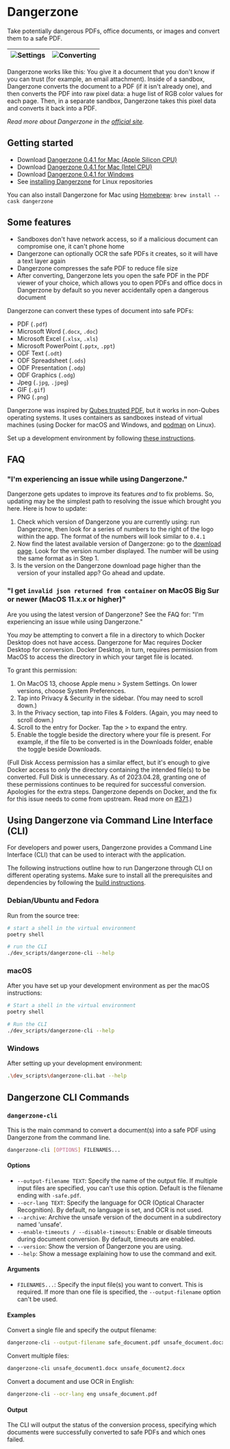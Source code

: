 # Dangerzone

Take potentially dangerous PDFs, office documents, or images and convert them to a safe PDF.


| ![Settings](./assets/screenshot1.png) | ![Converting](./assets/screenshot2.png)
|--|--|

Dangerzone works like this: You give it a document that you don't know if you can trust (for example, an email attachment). Inside of a sandbox, Dangerzone converts the document to a PDF (if it isn't already one), and then converts the PDF into raw pixel data: a huge list of RGB color values for each page. Then, in a separate sandbox, Dangerzone takes this pixel data and converts it back into a PDF.

_Read more about Dangerzone in the [official site](https://dangerzone.rocks/about.html)._

## Getting started

- Download [Dangerzone 0.4.1 for Mac (Apple Silicon CPU)](https://github.com/freedomofpress/dangerzone/releases/download/v0.4.1/Dangerzone-0.4.1-arm64.dmg)
- Download [Dangerzone 0.4.1 for Mac (Intel CPU)](https://github.com/freedomofpress/dangerzone/releases/download/v0.4.1/Dangerzone-0.4.1-i686.dmg)
- Download [Dangerzone 0.4.1 for Windows](https://github.com/freedomofpress/dangerzone/releases/download/v0.4.1/Dangerzone-0.4.1.msi)
- See [installing Dangerzone](INSTALL.md) for Linux repositories

You can also install Dangerzone for Mac using [Homebrew](https://brew.sh/): `brew install --cask dangerzone`

## Some features

- Sandboxes don't have network access, so if a malicious document can compromise one, it can't phone home
- Dangerzone can optionally OCR the safe PDFs it creates, so it will have a text layer again
- Dangerzone compresses the safe PDF to reduce file size
- After converting, Dangerzone lets you open the safe PDF in the PDF viewer of your choice, which allows you to open PDFs and office docs in Dangerzone by default so you never accidentally open a dangerous document

Dangerzone can convert these types of document into safe PDFs:

- PDF (`.pdf`)
- Microsoft Word (`.docx`, `.doc`)
- Microsoft Excel (`.xlsx`, `.xls`)
- Microsoft PowerPoint (`.pptx`, `.ppt`)
- ODF Text (`.odt`)
- ODF Spreadsheet (`.ods`)
- ODF Presentation (`.odp`)
- ODF Graphics (`.odg`)
- Jpeg (`.jpg`, `.jpeg`)
- GIF (`.gif`)
- PNG (`.png`)

Dangerzone was inspired by [Qubes trusted PDF](https://blog.invisiblethings.org/2013/02/21/converting-untrusted-pdfs-into-trusted.html), but it works in non-Qubes operating systems. It uses containers as sandboxes instead of virtual machines (using Docker for macOS and Windows, and [podman](https://podman.io/) on Linux).

Set up a development environment by following [these instructions](/BUILD.md).

## FAQ

### "I'm experiencing an issue while using Dangerzone."

Dangerzone gets updates to improve its features _and_ to fix problems. So, updating may be the simplest path to resolving the issue which brought you here. Here is how to update:

1. Check which version of Dangerzone you are currently using: run Dangerzone, then look for a series of numbers to the right of the logo within the app. The format of the numbers will look similar to `0.4.1`
2. Now find the latest available version of Dangerzone: go to the [download page](https://dangerzone.rocks/#downloads). Look for the version number displayed. The number will be using the same format as in Step 1.
3. Is the version on the Dangerzone download page higher than the version of your installed app? Go ahead and update.

### "I get `invalid json returned from container` on MacOS Big Sur or newer (MacOS 11.x.x or higher)"

Are you using the latest version of Dangerzone? See the FAQ for: "I'm experiencing an issue while using Dangerzone."

You _may_ be attempting to convert a file in a directory to which Docker Desktop does not have access. Dangerzone for Mac requires Docker Desktop for conversion. Docker Desktop, in turn, requires permission from MacOS to access the directory in which your target file is located.

To grant this permission:

1. On MacOS 13, choose Apple menu > System Settings. On lower versions, choose System Preferences.
2. Tap into Privacy & Security in the sidebar. (You may need to scroll down.)
3. In the Privacy section, tap into Files & Folders. (Again, you may need to scroll down.)
4. Scroll to the entry for Docker. Tap the > to expand the entry.
5. Enable the toggle beside the directory where your file is present. For example, if the file to be converted is in the Downloads folder, enable the toggle beside Downloads.

(Full Disk Access permission has a similar effect, but it's enough to give Docker access to _only_ the directory containing the intended file(s) to be converted. Full Disk is unnecessary. As of 2023.04.28, granting one of these permissions continues to be required for successful conversion. Apologies for the extra steps. Dangerzone depends on Docker, and the fix for this issue needs to come from upstream. Read more on [#371](https://github.com/freedomofpress/dangerzone/issues/371#issuecomment-1516863056).)

## Using Dangerzone via Command Line Interface (CLI)

For developers and power users, Dangerzone provides a Command Line Interface (CLI) that can be used to interact with the application.

The following instructions outline how to run Dangerzone through CLI on different operating systems. Make sure to install all the prerequisites and dependencies by following the [build instructions](/BUILD.md).

### Debian/Ubuntu and Fedora

Run from the source tree:

```sh
# start a shell in the virtual environment
poetry shell

# run the CLI
./dev_scripts/dangerzone-cli --help
```

### macOS

After you have set up your development environment as per the macOS instructions:

```sh
# Start a shell in the virtual environment
poetry shell

# Run the CLI
./dev_scripts/dangerzone-cli --help
```

### Windows

After setting up your development environment:

```sh
.\dev_scripts\dangerzone-cli.bat --help
```

## Dangerzone CLI Commands

### `dangerzone-cli`

This is the main command to convert a document(s) into a safe PDF using Dangerzone from the command line.

```sh
dangerzone-cli [OPTIONS] FILENAMES...
```

#### Options

- `--output-filename TEXT`: Specify the name of the output file. If multiple input files are specified, you can't use this option. Default is the filename ending with `-safe.pdf`.
- `--ocr-lang TEXT`: Specify the language for OCR (Optical Character Recognition). By default, no language is set, and OCR is not used.
- `--archive`: Archive the unsafe version of the document in a subdirectory named 'unsafe'.
- `--enable-timeouts / --disable-timeouts`: Enable or disable timeouts during document conversion. By default, timeouts are enabled.
- `--version`: Show the version of Dangerzone you are using.
- `--help`: Show a message explaining how to use the command and exit.

#### Arguments

- `FILENAMES...`: Specify the input file(s) you want to convert. This is required. If more than one file is specified, the `--output-filename` option can't be used.

#### Examples

Convert a single file and specify the output filename:

```sh
dangerzone-cli --output-filename safe_document.pdf unsafe_document.docx
```

Convert multiple files:

```sh
dangerzone-cli unsafe_document1.docx unsafe_document2.docx
```

Convert a document and use OCR in English:

```sh
dangerzone-cli --ocr-lang eng unsafe_document.pdf
```

#### Output

The CLI will output the status of the conversion process, specifying which documents were successfully converted to safe PDFs and which ones failed.
